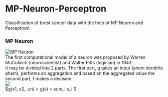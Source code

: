 # MP-Neuron-Perceptron
Classification of brest cancer data with the help of MP Neuron and Perceptron\

### MP Neuron ###
![MP Neuron](https://miro.medium.com/max/554/1*fDHlg9iNo0LLK4czQqqO9A.png)\
The first computational model of a neuron was proposed by Warren MuCulloch (neuroscientist) and Walter Pitts (logician) in 1943.\
It may be divided into 2 parts. The first part, g takes an input (ahem dendrite ahem), performs an aggregation and based on the aggregated value the second part, f makes a decision.\
![](https://miro.medium.com/max/825/1*NLchBzohJvCCNMPPnF-V-A.png)\
$g(x1, x2,..xn) = g(x) = sum_i x_i $
